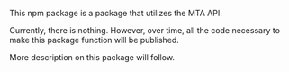 This npm package is a package that utilizes the MTA API.

Currently, there is nothing. However, over time, all the code necessary to make this package function will be published.

More description on this package will follow.